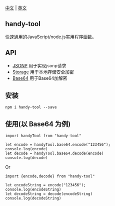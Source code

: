 [中文](./README_zh.md) | [英文](./README.md) 

## handy-tool

快速通用的JavaScript/node.js实用程序函数。

## API

* [JSONP](./doc/jsonp/zh.md) 用于实现jsonp请求
* [Storage](./doc/storage/zh.md) 用于本地存储安全加密
* [Base64](./doc/base64/zh.md) 用于Base64加解密


## 安装
```shell script
npm i handy-tool --save
``` 


## 使用(以 Base64 为例)

```shell script
import handyTool from "handy-tool"

let encode = handyTool.base64.encode("123456");
console.log(encode)
let decode = handyTool.base64.decode(encode)
console.log(decode)
``` 
Or
```shell script
import {encode,decode} from "handy-tool"

let encodeString = encode("123456");
console.log(encodeString)
let decodeString = decode(encodeString)
console.log(decodeString)
```
